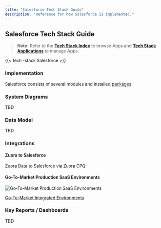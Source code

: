 ```yaml
---
title: "Salesforce Tech Stack Guide"
description: "Reference for how Salesforce is implemented."
---
```


## Salesforce Tech Stack Guide

> **Note:** Refer to the **[Tech Stack Index](/handbook/business-technology/tech-stack/)** to browse Apps and **[Tech Stack Applications](/handbook/business-technology/tech-stack-applications/)** to manage Apps.

{{< tech -stack Salesforce >}}

### Implementation

Salesforce consists of several modules and installed [packages](/handbook/sales/field-operations/sales-systems/salesforce-config/#installed-packages).

### System Diagrams

TBD

### Data Model

TBD

### Integrations

#### Zuora to Salesforce

Zuora Data to Salesforce via Zuora CPQ

#### Go-To-Market Production SaaS Environments

![Go-To-Market Production SaaS Environments](/images/sales/gtm-production.png)

[Go-To-Market Integrated Environments](/handbook/sales/field-operations/sales-systems/gtm-integrated-environments/)

### Key Reports / Dashboards

TBD

